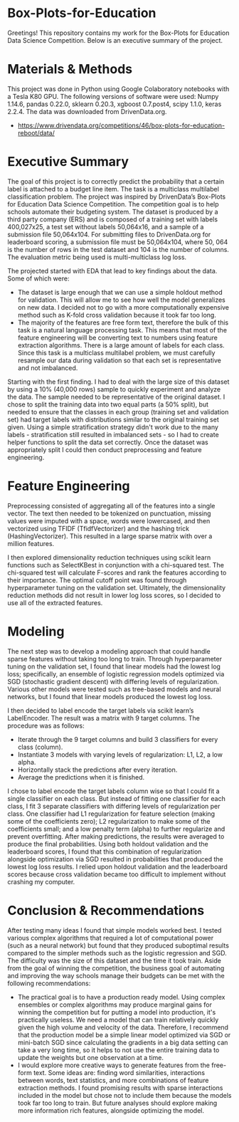 # Box-Plots-for-Education
Greetings! This repository contains my work for the Box-Plots for Education Data Science Competition. Below is an executive summary of the project.

# Materials & Methods

This project was done in Python using Google Colaboratory notebooks with a Tesla K80 GPU. The following versions of software were used: Numpy 1.14.6, pandas 0.22.0, sklearn 0.20.3, xgboost 0.7.post4, scipy 1.1.0, keras 2.2.4. The data was downloaded from DrivenData.org.

- https://www.drivendata.org/competitions/46/box-plots-for-education-reboot/data/

# Executive Summary

The goal of this project is to correctly predict the probability that a certain label is attached to a budget line item. The task is a multiclass multilabel classification problem. The project was inspired by DrivenData’s Box-Plots for Education Data Science Competition. The competition goal is to help schools automate their budgeting system. The dataset is produced by a third party company (ERS) and is composed of a training set with labels 400,027x25, a test set without labels 50,064x16, and a sample of a submission file 50,064x104. For submitting files to DrivenData.org for leaderboard scoring, a submission file must be 50,064x104, where 50, 064 is the number of rows in the test dataset and 104 is the number of columns. The evaluation metric being used is multi-multiclass log loss.

The projected started with EDA that lead to key findings about the data. Some of which were: 
- The dataset is large enough that we can use a simple holdout method for validation. This will allow me to see how well the model generalizes on new data. I decided not to go with a more computationally expensive method such as K-fold cross validation because it took far too long. 
- The majority of the features are free form text, therefore the bulk of this task is a natural language processing task. This means that most of the feature engineering will be converting text to numbers using feature extraction algorithms. 
There is a large amount of labels for each class. Since this task is a multiclass multilabel problem, we must carefully resample our data during validation so that each set is representative and not imbalanced. 

Starting with the first finding. I had to deal with the large size of this dataset by using a 10% (40,000 rows) sample to quickly experiment and analyze the data. The sample needed to be representative of the original dataset. I chose to split the training data into two equal parts (a 50% split), but needed to ensure that the classes in each group (training set and validation set) had target labels with distributions similar to the original training set given. Using a simple stratification strategy didn't work due to the many labels - stratification still resulted in imbalanced sets - so I had to create helper functions to split the data set correctly. Once the dataset was appropriately split I could then conduct preprocessing and feature engineering. 

# Feature Engineering

Preprocessing consisted of aggregating all of the features into a single vector. The text then needed to be tokenized on punctuation, missing values were imputed with a space, words were lowercased, and then vectorized using TFIDF (TfidfVectorizer) and the hashing trick (HashingVectorizer). This resulted in a large sparse matrix with over a million features.

I then explored dimensionality reduction techniques using scikit learn functions such as SelectKBest in conjunction with a chi-squared test. The chi-squared test will calculate F-scores and rank the features according to their importance. The optimal cutoff point was found through hyperparameter tuning on the validation set. Ultimately, the dimensionality reduction methods did not result in lower log loss scores, so I decided to use all of the extracted features.

# Modeling

The next step was to develop a modeling approach that could handle sparse features without taking too long to train. Through hyperparameter tuning on the validation set, I found that linear models had the lowest log loss; specifically, an ensemble of logistic regression models optimized via SGD (stochastic gradient descent) with differing levels of regularization. Various other models were tested such as tree-based models and neural networks, but I found that linear models produced the lowest log loss.

I then decided to label encode the target labels via scikit learn’s LabelEncoder. The result was a matrix with 9 target columns. The procedure was as follows:
- Iterate through the 9 target columns and build 3 classifiers for every class (column). 
- Instantiate 3 models with varying levels of regularization: L1, L2, a low alpha.
- Horizontally stack the predictions after every iteration.
- Average the predictions when it is finished.

I chose to label encode the target labels column wise so that I could fit a single classifier on each class. But instead of fitting one classifier for each class, I fit 3 separate classifiers with differing levels of regularization per class. One classifier had L1 regularization for feature selection (making some of the coefficients zero); L2 regularization to make some of the coefficients small; and a low penalty term (alpha) to further regularize and prevent overfitting. After making predictions, the results were averaged to produce the final probabilities. Using both holdout validation and the leaderboard scores, I found that this combination of regularization alongside optimization via SGD resulted in probabilities that produced the lowest log loss results. I relied upon holdout validation and the leaderboard scores because cross validation became too difficult to implement without crashing my computer. 

# Conclusion & Recommendations

After testing many ideas I found that simple models worked best. I tested various complex algorithms that required a lot of computational power (such as a neural network) but found that they produced suboptimal results compared to the simpler methods such as the logistic regression and SGD. The difficulty was the size of this dataset and the time it took train. Aside from the goal of winning the competition, the business goal of automating and improving the way schools manage their budgets can be met with the following recommendations:
- The practical goal is to have a production ready model. Using complex ensembles or complex algorithms may produce marginal gains for winning the competition but for putting a model into production, it's practically useless. We need a model that can train relatively quickly given the high volume and velocity of the data. Therefore, I recommend that the production model be a simple linear model optimized via SGD or mini-batch SGD since calculating the gradients in a big data setting can take a very long time, so it helps to not use the entire training data to update the weights but one observation at a time. 
- I would explore more creative ways to generate features from the free-form text. Some ideas are: finding word similarities, interactions between words, text statistics, and more combinations of feature extraction methods. I found promising results with sparse interactions included in the model but chose not to include them because the models took far too long to train. But future analyses should explore making more information rich features, alongside optimizing the model.

